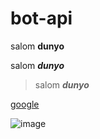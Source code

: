 # bot-api

salom **dunyo**

salom ***dunyo***

> salom ***dunyo***

[google](http:google.com)

![image](https://img-c.udemycdn.com/course/750x422/3596742_38dd_2.jpg)

